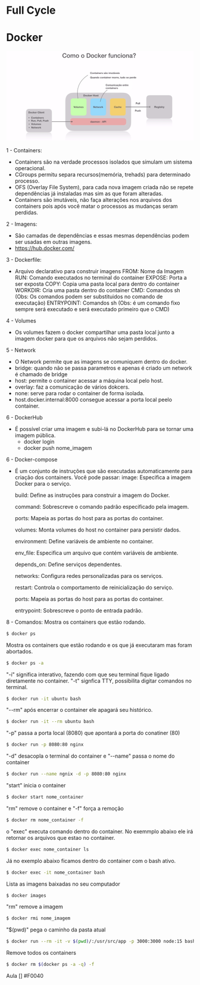 # Full Cycle

# Docker
![](https://github.com/PedroGuilhermeSilv/full-cycle/blob/main/aulas/docker/img/docker-funciona.png)

1 - Containers:
- Containers são na verdade processos isolados que simulam um sistema operacional.
- CGroups permitu separa recursos(memória, trehads) para determinado processo.
- OFS (Overlay File System), para cada nova imagem criada não se repete dependências já instaladas mas sim as que foram alteradas.
- Containers são imutáveis, não faça alterações nos arquivos dos containers pois após você matar o processos as mudanças seram perdidas.

2 - Imagens:
- São camadas de dependências e essas mesmas dependências podem ser usadas em outras imagens.
- https://hub.docker.com/ 

3 - Dockerfile:
- Arquivo declarativo para construir imagens
FROM: Nome da Imagem
RUN: Comando executados no terminal do container
EXPOSE: Porta a ser exposta
COPY: Copia uma pasta local para dentro do container
WORKDIR: Cria uma pasta dentro do container
CMD: Comandos sh (Obs: Os comandos podem ser substituidos no comando de executação)
ENTRYPOINT: Comandos sh (Obs: é um comando fixo sempre será executado e será executado primeiro que o CMD)


4 - Volumes
- Os volumes fazem o docker compartilhar uma pasta local junto a imagem docker para que os arquivos não sejam perdidos.

5 - Network
- O Network permite que as imagens se comuniquem dentro do docker.
- bridge: quando não se passa parametros e apenas é criado um network é chamado de bridge
- host: permite o container acessar a máquina local pelo host.
- overlay: faz a comunicação de vários dokcers.
- none: serve para rodar o container de forma isolada.
- host.docker.internal:8000 consegue acessar a porta local peelo container.

6 - DockerHub
- É possível criar uma imagem e subi-lá no DockerHub para se tornar uma imagem pública.
    - docker login
    - docker push nome_imagem

6 - Docker-compose
- É um conjunto de instruções que são executadas automaticamente para criação dos containers. Você pode passar:
    image:
        Especifica a imagem Docker para o serviço.

    build:
        Define as instruções para construir a imagem do Docker.

    command:
        Sobrescreve o comando padrão especificado pela imagem.

    ports:
        Mapeia as portas do host para as portas do container.

    volumes:
        Monta volumes do host no container para persistir dados.

    environment:
        Define variáveis de ambiente no container.

    env_file:
        Especifica um arquivo que contém variáveis de ambiente.

    depends_on:
        Define serviços dependentes.

    networks:
        Configura redes personalizadas para os serviços.

    restart:
        Controla o comportamento de reinicialização do serviço.

    ports:
        Mapeia as portas do host para as portas do container.

    entrypoint:
        Sobrescreve o ponto de entrada padrão.

8 - Comandos:
Mostra os containers que estão rodando.

```bash
$ docker ps
```
Mostra os containers que estão rodando e os que já executaram mas foram abortados.
```bash
$ docker ps -a
```
"-i" significa interativo, fazendo com que seu terminal fique ligado diretamente no container.
"-t" signfica TTY, possibilita digitar comandos no terminal.
```bash
$ docker run -it ubuntu bash
```
"--rm" após encerrar o container ele apagará seu histórico.
```bash
$ docker run -it --rm ubuntu bash
```

"-p" passa a porta local (8080) que apontará a porta do conatiner (80)
```bash
$ docker run -p 8080:80 nginx
```

"-d" desacopla o terminal do container e "--name" passa o nome do container
```bash
$ docker run --name ngnix -d -p 8080:80 nginx
```

"start" inicia o container 
```bash
$ docker start nome_container
```

"rm" remove o container e "-f" força a remoção
```bash
$ docker rm nome_container -f
```
o "exec" executa comando dentro do container. No exemmplo abaixo ele irá retornar os arquivos que estao no container.
```bash
$ docker exec nome_container ls
```
Já no exemplo abaixo ficamos dentro do container com o bash ativo.
```bash
$ docker exec -it nome_container bash
```

Lista as imagens baixadas no seu computador
```bash
$ docker images
```

"rm" remove a imagem 
```bash
$ docker rmi nome_imagem
```

"$(pwd)" pega o caminho da pasta atual 
```bash
$ docker run --rm -it -v $(pwd)/:/usr/src/app -p 3000:3000 node:15 bash
```

Remove todos os containers 
```bash
$ docker rm $(docker ps -a -q) -f
```


 Aula
 [] #F0040
 